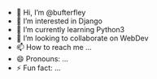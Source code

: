 - 👋 Hi, I’m @bufterfley
- 👀 I’m interested in Django
- 🌱 I’m currently learning Python3
- 💞️ I’m looking to collaborate on WebDev
- 📫 How to reach me ...
- 😄 Pronouns: ...
- ⚡ Fun fact: ...

<!---
bufterfley/bufterfley is a ✨ special ✨ repository because its `README.md` (this file) appears on your GitHub profile.
You can click the Preview link to take a look at your changes.
--->
